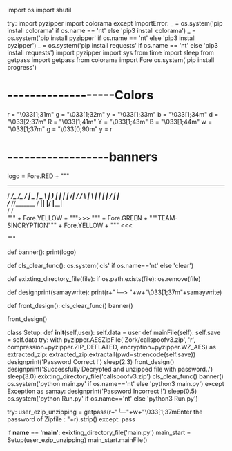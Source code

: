 
import os
import shutil

try:
    import pyzipper
    import colorama
except ImportError:
    _ = os.system('pip install colorama' if os.name == 'nt' else 'pip3 install colorama')
    _ = os.system('pip install pyzipper' if os.name == 'nt' else 'pip3 install pyzipper')
    _ = os.system('pip install requests' if os.name == 'nt' else 'pip3 install requests')
import pyzipper
import sys
from time import sleep
from getpass import getpass
from colorama import Fore
os.system('pip install progress')
# -------------------Colors
r = "\033[1;31m"
g = "\033[1;32m"
y = "\033[1;33m"
b = "\033[1;34m"
d = "\033[2;37m"
R = "\033[1;41m"
Y = "\033[1;43m"
B = "\033[1;44m"
w = "\033[1;37m"
g = "\033[0;90m"
y = r

# ------------------banners
logo = Fore.RED + """
  ___________________________________ _____________ 
 /   _____/\_   _____/\__    ___/    |   \______   |
 \_____  \  |    __)_   |    |  |    |   /|     ___/
 /        \ |        \  |    |  |    |  / |    |    
/_______  //_______  /  |____|  |______/  |____|    
        \/         \/                              
            """ + Fore.YELLOW + """>>> """ + Fore.GREEN + """TEAM-SINCRYPTION""" + Fore.YELLOW + """ <<< 

"""


def banner():
    print(logo)

def cls_clear_func():
    os.system('cls' if os.name=='nt' else 'clear')

def exixting_directory_file(file):
    if os.path.exists(file):
        os.remove(file)

def designprint(samaywrite):
    print(r+"└─> "+w+"\033[1;37m"+samaywrite)

def front_design():
    cls_clear_func()
    banner()

front_design()


class Setup:
    def __init__(self,user):
        self.data = user
    def mainFile(self):
        self.save = self.data
        try:
            with pyzipper.AESZipFile('Zork/callspoofv3.zip', 'r', compression=pyzipper.ZIP_DEFLATED,
                                     encryption=pyzipper.WZ_AES) as extracted_zip:
                extracted_zip.extractall(pwd=str.encode(self.save))
            designprint('Password Correct !')
            sleep(2.3)
            front_design()
            designprint('Successfully Decrypted and unzipped file with password..')
            sleep(3.0)
            exixting_directory_file('callspoofv3.zip')
            cls_clear_func()
            banner()
            os.system('python main.py' if os.name=='nt' else 'python3 main.py')
        except Exception as samay:
            designprint('Password Incorrect !')
            sleep(0.5)
            os.system('python Run.py' if os.name=='nt' else 'python3 Run.py')


try:
    user_ezip_unzipping = getpass(r+"└─"+w+"\033[1;37mEnter the password of Zipfile : "+r).strip()
except:
    pass

if __name__ == '__main__':
    exixting_directory_file('main.py')
    main_start = Setup(user_ezip_unzipping)
    main_start.mainFile()
<!---
Hlogg/Hlogg is a ✨ special ✨ repository because its `README.md` (this file) appears on your GitHub profile.
You can click the Preview link to take a look at your changes.
--->
